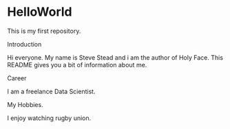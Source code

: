 # HelloWorld
This is my first repository.

Introduction

Hi everyone. My name is Steve Stead and i am the author of Holy Face. This README gives you a bit of information about me.

Career

I am a freelance Data Scientist.

My Hobbies.

I enjoy watching rugby union.
